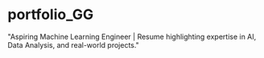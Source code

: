 # portfolio_GG
"Aspiring Machine Learning Engineer | Resume highlighting expertise in AI, Data Analysis, and real-world projects."
